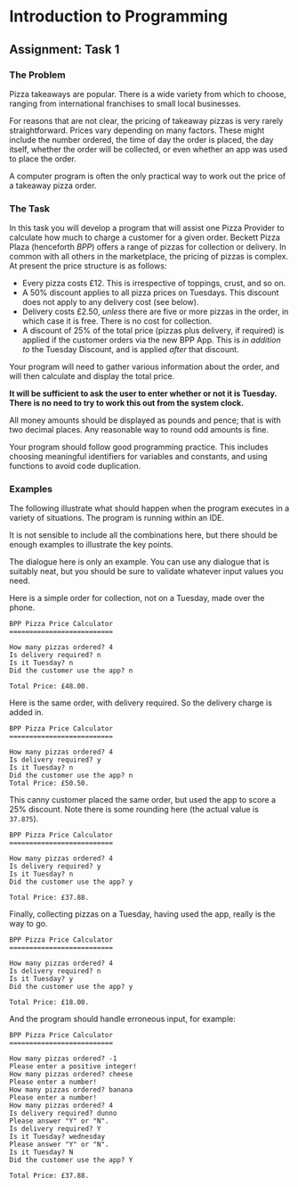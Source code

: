 # Introduction to Programming

## Assignment: Task 1

### The Problem

Pizza takeaways are popular. There is a wide variety from which to choose, ranging from international franchises to small local businesses.

For reasons that are not clear, the pricing of takeaway pizzas is very rarely straightforward. Prices vary depending on many factors. These might include the number ordered, the time of day the order is placed, the day itself, whether the order will be collected, or even whether an app was used to place the order.

A computer program is often the only practical way to work out the price of a takeaway pizza order.

### The Task

In this task you will develop a program that will assist one Pizza Provider to calculate how much to charge a customer for a given order.
Beckett Pizza Plaza (henceforth *BPP*) offers a range of pizzas for collection or delivery. In common with all others in the marketplace, the pricing of pizzas is complex. At present the price structure is as follows:

* Every pizza costs £12. This is irrespective of toppings, crust, and so on.
* A 50% discount applies to all pizza prices on Tuesdays. This discount does not apply to any delivery cost (see below).
* Delivery costs £2.50, *unless* there are five or more pizzas in the order, in which case it is free. There is no cost for collection.
* A discount of 25% of the total price (pizzas plus delivery, if required) is applied if the customer orders via the new BPP App. This is *in addition to* the Tuesday Discount, and is applied *after* that discount.

Your program will need to gather various information about the order, and will then calculate and display the total price.

**It will be sufficient to ask the user to enter whether or not it is Tuesday. There is no need to try to work this out from the system clock.**

All money amounts should be displayed as pounds and pence; that is with two decimal places. Any reasonable way to round odd amounts is fine.

Your program should follow good programming practice. This includes choosing meaningful identifiers for variables and constants, and using functions to avoid code duplication.

### Examples

The following illustrate what should happen when the program executes in a variety of situations. The program is running within an IDE. 

It is not sensible to include all the combinations here, but there should be enough examples to illustrate the key points.

The dialogue here is only an example. You can use any dialogue that is suitably neat, but you should be sure to validate whatever input values you need.

Here is a simple order for collection, not on a Tuesday, made over the phone.

```text
BPP Pizza Price Calculator
==========================

How many pizzas ordered? 4
Is delivery required? n
Is it Tuesday? n
Did the customer use the app? n

Total Price: £48.00.
```

Here is the same order, with delivery required. So the delivery charge is added in.
```text
BPP Pizza Price Calculator
==========================

How many pizzas ordered? 4
Is delivery required? y
Is it Tuesday? n
Did the customer use the app? n
Total Price: £50.50.
```

This canny customer placed the same order, but used the app to score a 25% discount. Note there is some rounding here (the actual value is ``37.875``).

```text
BPP Pizza Price Calculator
==========================

How many pizzas ordered? 4
Is delivery required? y
Is it Tuesday? n
Did the customer use the app? y

Total Price: £37.88.
```

Finally, collecting pizzas on a Tuesday, having used the app, really is the way to go.

```text
BPP Pizza Price Calculator
==========================

How many pizzas ordered? 4
Is delivery required? n
Is it Tuesday? y
Did the customer use the app? y

Total Price: £18.00.
```

And the program should handle erroneous input, for example:

```text
BPP Pizza Price Calculator
==========================

How many pizzas ordered? -1
Please enter a positive integer!
How many pizzas ordered? cheese
Please enter a number!
How many pizzas ordered? banana
Please enter a number!
How many pizzas ordered? 4
Is delivery required? dunno
Please answer "Y" or "N".
Is delivery required? Y
Is it Tuesday? wednesday
Please answer "Y" or "N".
Is it Tuesday? N
Did the customer use the app? Y

Total Price: £37.88.
```
